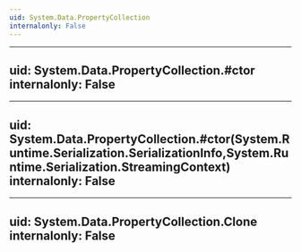 ```yaml
---
uid: System.Data.PropertyCollection
internalonly: False
---
```


---
uid: System.Data.PropertyCollection.#ctor
internalonly: False
---

---
uid: System.Data.PropertyCollection.#ctor(System.Runtime.Serialization.SerializationInfo,System.Runtime.Serialization.StreamingContext)
internalonly: False
---

---
uid: System.Data.PropertyCollection.Clone
internalonly: False
---
